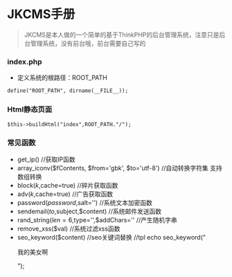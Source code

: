 # JKCMS手册
>JKCMS是本人做的一个简单的基于ThinkPHP的后台管理系统，注意只是后台管理系统，没有前台哦，前台需要自己写的

### index.php
* 定义系统的根路径：ROOT_PATH

`define("ROOT_PATH", dirname(__FILE__));`

### Html静态页面
`$this->buildHtml("index",ROOT_PATH."/");`

### 常见函数
* get_ip()     //获取IP函数
* array_iconv($fContents, $from='gbk', $to='utf-8')   //自动转换字符集 支持数组转换
* block($k,$cache=true)     //碎片获取函数
* adv($k,$cache=true)      //广告获取函数
* password($password,$salt='')         //系统文本加密函数
* sendemail($to,$subject,$content)      //系统邮件发送函数
* rand_string($len=6,$type='',$addChars=''         //产生随机字串
* remove_xss($val)         //系统过滤xss函数
* seo_keyword($content)     //seo关键词替换    //tpl echo seo_keyword("<p>我的美女啊</p>");
